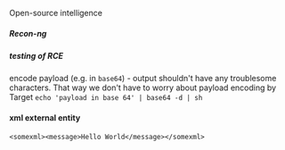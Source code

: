Open-source intelligence

##### Recon-ng


##### testing of RCE
encode payload (e.g. in `base64`) - output shouldn't have any troublesome characters. That way we don't have to worry about payload encoding by Target
`echo 'payload in base 64' | base64 -d | sh`


#### xml external entity
```
<somexml><message>Hello World</message></somexml>
```
